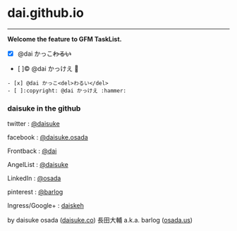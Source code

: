 dai.github.io
=============

* * * 

**Welcome the feature to GFM TaskList.**

- [x] @dai かっこ<del>わるい</del>
- [ ]:copyright: @dai かっけえ :hammer:

```
- [x] @dai かっこ<del>わるい</del>
- [ ]:copyright: @dai かっけえ :hammer:
```

### daisuke in the github

twitter
:   [@daisuke](http://twitter.com/daisuke)

facebook
:   [@daisuke.osada](http://facebook.com/daisuke.osada)

Frontback
:   [@dai](http://frontback.me/dai)

AngelList
:   [@daisuke](http://angel.co/daisuke)

LinkedIn
:   [@osada](http://linkedin.com/in/osada)

pinterest
:   [@barlog](http://pinterest.com/barlog)

Ingress/Google+
:   [daiskeh](http://google.com/+daisukeosada)   

by daisuke osada ([daisuke.co](http://daisuke.co)) 長田大輔 a.k.a. barlog ([osada.us](http://osada.us))

